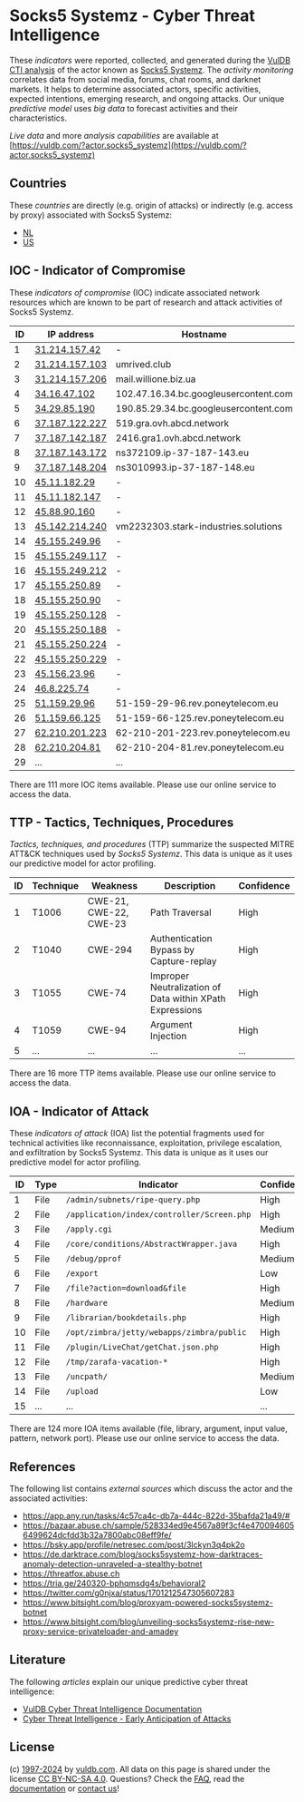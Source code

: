 # Socks5 Systemz - Cyber Threat Intelligence

These _indicators_ were reported, collected, and generated during the [VulDB CTI analysis](https://vuldb.com/?kb.cti) of the actor known as [Socks5 Systemz](https://vuldb.com/?actor.socks5_systemz). The _activity monitoring_ correlates data from social media, forums, chat rooms, and darknet markets. It helps to determine associated actors, specific activities, expected intentions, emerging research, and ongoing attacks. Our unique _predictive model_ uses _big data_ to forecast activities and their characteristics.

_Live data_ and more _analysis capabilities_ are available at [https://vuldb.com/?actor.socks5_systemz](https://vuldb.com/?actor.socks5_systemz)

## Countries

These _countries_ are directly (e.g. origin of attacks) or indirectly (e.g. access by proxy) associated with Socks5 Systemz:

* [NL](https://vuldb.com/?country.nl)
* [US](https://vuldb.com/?country.us)

## IOC - Indicator of Compromise

These _indicators of compromise_ (IOC) indicate associated network resources which are known to be part of research and attack activities of Socks5 Systemz.

ID | IP address | Hostname | Campaign | Confidence
-- | ---------- | -------- | -------- | ----------
1 | [31.214.157.42](https://vuldb.com/?ip.31.214.157.42) | - | - | High
2 | [31.214.157.103](https://vuldb.com/?ip.31.214.157.103) | umrived.club | - | High
3 | [31.214.157.206](https://vuldb.com/?ip.31.214.157.206) | mail.willione.biz.ua | - | High
4 | [34.16.47.102](https://vuldb.com/?ip.34.16.47.102) | 102.47.16.34.bc.googleusercontent.com | - | Medium
5 | [34.29.85.190](https://vuldb.com/?ip.34.29.85.190) | 190.85.29.34.bc.googleusercontent.com | - | Medium
6 | [37.187.122.227](https://vuldb.com/?ip.37.187.122.227) | 519.gra.ovh.abcd.network | - | High
7 | [37.187.142.187](https://vuldb.com/?ip.37.187.142.187) | 2416.gra1.ovh.abcd.network | - | High
8 | [37.187.143.172](https://vuldb.com/?ip.37.187.143.172) | ns372109.ip-37-187-143.eu | - | High
9 | [37.187.148.204](https://vuldb.com/?ip.37.187.148.204) | ns3010993.ip-37-187-148.eu | - | High
10 | [45.11.182.29](https://vuldb.com/?ip.45.11.182.29) | - | - | High
11 | [45.11.182.147](https://vuldb.com/?ip.45.11.182.147) | - | - | High
12 | [45.88.90.160](https://vuldb.com/?ip.45.88.90.160) | - | - | High
13 | [45.142.214.240](https://vuldb.com/?ip.45.142.214.240) | vm2232303.stark-industries.solutions | - | High
14 | [45.155.249.96](https://vuldb.com/?ip.45.155.249.96) | - | - | High
15 | [45.155.249.117](https://vuldb.com/?ip.45.155.249.117) | - | - | High
16 | [45.155.249.212](https://vuldb.com/?ip.45.155.249.212) | - | - | High
17 | [45.155.250.89](https://vuldb.com/?ip.45.155.250.89) | - | - | High
18 | [45.155.250.90](https://vuldb.com/?ip.45.155.250.90) | - | - | High
19 | [45.155.250.128](https://vuldb.com/?ip.45.155.250.128) | - | - | High
20 | [45.155.250.188](https://vuldb.com/?ip.45.155.250.188) | - | - | High
21 | [45.155.250.224](https://vuldb.com/?ip.45.155.250.224) | - | - | High
22 | [45.155.250.229](https://vuldb.com/?ip.45.155.250.229) | - | - | High
23 | [45.156.23.96](https://vuldb.com/?ip.45.156.23.96) | - | - | High
24 | [46.8.225.74](https://vuldb.com/?ip.46.8.225.74) | - | - | High
25 | [51.159.29.96](https://vuldb.com/?ip.51.159.29.96) | 51-159-29-96.rev.poneytelecom.eu | - | High
26 | [51.159.66.125](https://vuldb.com/?ip.51.159.66.125) | 51-159-66-125.rev.poneytelecom.eu | - | High
27 | [62.210.201.223](https://vuldb.com/?ip.62.210.201.223) | 62-210-201-223.rev.poneytelecom.eu | - | High
28 | [62.210.204.81](https://vuldb.com/?ip.62.210.204.81) | 62-210-204-81.rev.poneytelecom.eu | - | High
29 | ... | ... | ... | ...

There are 111 more IOC items available. Please use our online service to access the data.

## TTP - Tactics, Techniques, Procedures

_Tactics, techniques, and procedures_ (TTP) summarize the suspected MITRE ATT&CK techniques used by _Socks5 Systemz_. This data is unique as it uses our predictive model for actor profiling.

ID | Technique | Weakness | Description | Confidence
-- | --------- | -------- | ----------- | ----------
1 | T1006 | CWE-21, CWE-22, CWE-23 | Path Traversal | High
2 | T1040 | CWE-294 | Authentication Bypass by Capture-replay | High
3 | T1055 | CWE-74 | Improper Neutralization of Data within XPath Expressions | High
4 | T1059 | CWE-94 | Argument Injection | High
5 | ... | ... | ... | ...

There are 16 more TTP items available. Please use our online service to access the data.

## IOA - Indicator of Attack

These _indicators of attack_ (IOA) list the potential fragments used for technical activities like reconnaissance, exploitation, privilege escalation, and exfiltration by Socks5 Systemz. This data is unique as it uses our predictive model for actor profiling.

ID | Type | Indicator | Confidence
-- | ---- | --------- | ----------
1 | File | `/admin/subnets/ripe-query.php` | High
2 | File | `/application/index/controller/Screen.php` | High
3 | File | `/apply.cgi` | Medium
4 | File | `/core/conditions/AbstractWrapper.java` | High
5 | File | `/debug/pprof` | Medium
6 | File | `/export` | Low
7 | File | `/file?action=download&file` | High
8 | File | `/hardware` | Medium
9 | File | `/librarian/bookdetails.php` | High
10 | File | `/opt/zimbra/jetty/webapps/zimbra/public` | High
11 | File | `/plugin/LiveChat/getChat.json.php` | High
12 | File | `/tmp/zarafa-vacation-*` | High
13 | File | `/uncpath/` | Medium
14 | File | `/upload` | Low
15 | ... | ... | ...

There are 124 more IOA items available (file, library, argument, input value, pattern, network port). Please use our online service to access the data.

## References

The following list contains _external sources_ which discuss the actor and the associated activities:

* https://app.any.run/tasks/4c57ca4c-db7a-444c-822d-35bafda21a49/#
* https://bazaar.abuse.ch/sample/528334ed9e4567a89f3cf4e4700946056499624dcfdd3b32a7800abc08eff9fe/
* https://bsky.app/profile/netresec.com/post/3lckyn3q4pk2o
* https://de.darktrace.com/blog/socks5systemz-how-darktraces-anomaly-detection-unraveled-a-stealthy-botnet
* https://threatfox.abuse.ch
* https://tria.ge/240320-bphqmsdg4s/behavioral2
* https://twitter.com/g0njxa/status/1701212547305607283
* https://www.bitsight.com/blog/proxyam-powered-socks5systemz-botnet
* https://www.bitsight.com/blog/unveiling-socks5systemz-rise-new-proxy-service-privateloader-and-amadey

## Literature

The following _articles_ explain our unique predictive cyber threat intelligence:

* [VulDB Cyber Threat Intelligence Documentation](https://vuldb.com/?kb.cti)
* [Cyber Threat Intelligence - Early Anticipation of Attacks](https://www.scip.ch/en/?labs.20201022)

## License

(c) [1997-2024](https://vuldb.com/?kb.changelog) by [vuldb.com](https://vuldb.com/?kb.about). All data on this page is shared under the license [CC BY-NC-SA 4.0](https://creativecommons.org/licenses/by-nc-sa/4.0/). Questions? Check the [FAQ](https://vuldb.com/?kb.faq), read the [documentation](https://vuldb.com/?kb) or [contact us](https://vuldb.com/?contact)!
